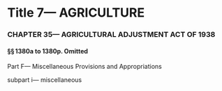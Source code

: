 
# Title 7— AGRICULTURE
### CHAPTER 35— AGRICULTURAL ADJUSTMENT ACT OF 1938
#### §§ 1380a to 1380p. Omitted

Part F— Miscellaneous Provisions and Appropriations

subpart i— miscellaneous
